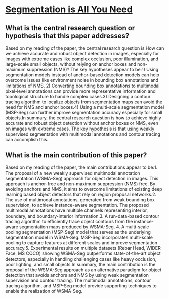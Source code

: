 # [Segmentation is All You Need](https://arxiv.org/abs/1904.13300)

## What is the central research question or hypothesis that this paper addresses?

Based on my reading of the paper, the central research question is:How can we achieve accurate and robust object detection in images, especially for images with extreme cases like complex occlusion, poor illumination, and large-scale small objects, without relying on anchor boxes and non-maximum suppression (NMS)? The key hypotheses appear to be:1) Using segmentation models instead of anchor-based detection models can help overcome issues like environment noise in bounding box annotations and limitations of NMS. 2) Converting bounding box annotations to multimodal pixel-level annotations can provide more representative information and topological structure to handle complex cases.3) Designing a contour tracing algorithm to localize objects from segmentation maps can avoid the need for NMS and anchor boxes.4) Using a multi-scale segmentation model (MSP-Seg) can further improve segmentation accuracy especially for small objects.In summary, the central research question is how to achieve highly accurate and robust object detection without anchor boxes or NMS, even on images with extreme cases. The key hypothesis is that using weakly supervised segmentation with multimodal annotations and contour tracing can accomplish this.


## What is the main contribution of this paper?

Based on my reading of the paper, the main contributions appear to be:1. The proposal of a new weakly supervised multimodal annotation segmentation (WSMA-Seg) approach for object detection in images. This approach is anchor-free and non-maximum suppression (NMS) free. By avoiding anchors and NMS, it aims to overcome limitations of existing deep learning based object detectors that rely on region proposal networks.2. The use of multimodal annotations, generated from weak bounding box supervision, to achieve instance-aware segmentation. The proposed multimodal annotations have multiple channels representing interior, boundary, and boundary-interior information.3. A run-data-based contour tracing algorithm to efficiently trace object contours from the instance-aware segmentation maps produced by WSMA-Seg. 4. A multi-scale pooling segmentation (MSP-Seg) model that serves as the underlying segmentation model in WSMA-Seg. MSP-Seg incorporates multi-scale pooling to capture features at different scales and improve segmentation accuracy.5. Experimental results on multiple datasets (Rebar Head, WIDER Face, MS COCO) showing WSMA-Seg outperforms state-of-the-art object detectors, especially in handling challenging cases like heavy occlusion, poor lighting, and small objects.In summary, the main contribution is the proposal of the WSMA-Seg approach as an alternative paradigm for object detection that avoids anchors and NMS by using weak segmentation supervision and contour tracing. The multimodal annotations, contour tracing algorithm, and MSP-Seg model provide supporting techniques to enable the realization of WSMA-Seg.
